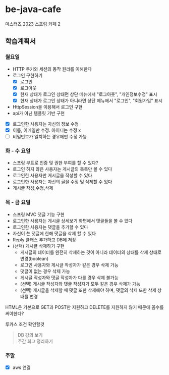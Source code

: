 # **be-java-cafe**

마스터즈 2023 스프링 카페 2

## **학습계획서**

### **월요일**

- HTTP 쿠키와 세션의 동작 원리를 이해한다
- 로그인 구현하기
  - [x]  로그인
  - [x]  로그아웃
  - [x]  현재 상태가 로그인 상태면 상단 메뉴에서 "로그아웃", "개인정보수정" 표시
  - [x]  현재 상태가 로그인 상태가 아니라면 상단 메뉴에서 "로그인", "회원가입" 표시
- HttpSession을 이용해서 로그인 구현
- api가 아닌 템플릿 기반 구현
- [x]  로그인한 사용자는 자신의 정보 수정
- [x]  이름, 이메일만 수정. 아이디는 수정 x
- [ ]  비밀번호가 일치하는 경우에만 수정 가능

### **화 - 수 요일**

- 스프링 부트로 인증 및 권한 부여를 할 수 있다?
- 로그인 하지 않은 사용자는 게시글의 목록만 볼 수 있다
- 로그인한 사용자만 게시글을 작성할 수 있다
- 로그인한 사용자는 자신의 글을 수정 및 삭제할 수 있다
- 게시글 작성,수정,삭제

### 목 - 금 요일

- 스프링 MVC 댓글 기능 구현
- 로그인한 사용자는 게시글 상세보기 화면에서 댓글들을 볼 수 있다
- 로그인한 사용자는 댓글을 추가할 수 있다
- 자신이 쓴 댓글에 한해 댓글을 삭제 할 수 있다
- Reply 클래스 추가하고 DB에 저장
- (선택) 게시글 삭제하기 구현
  - 게시글의 데이터를 완전히 삭제하는 것이 아니라 데이터의 상태를 삭제 상태로 변경(boolean)
  - 로그인 사용자와 게시글 작성자가 같은 경우 삭제 가능
  - 댓글이 없는 경우 삭제 가능
  - 게시글 작성자와 댓글 작성자가 다를 경우 삭제 불가능
  - (선택) 게시글 작성자와 댓글 작성자가 모두 같은 경우 삭제가 가능
  - (선택) 게시글을 삭제할 때 댓글 또한 삭제해야 하며, 댓글의 삭제 또한 삭제 상태를 변경

HTML은 기본으로 GET과 POST만 지원하고 DELETE를 지원하지 않기 때문에 꼼수를 써야한다?

루카스 조건 확인할것

> DB 강의 보기  
> 주간 회고 정리하기


### 주말

- [x] aws 연결
